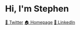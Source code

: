 # Hi, I'm Stephen
[💬 Twitter](https://twitter.com/niedzielski) [🏠 Homepage](https://niedzielski.com) [👔 LinkedIn](https://www.linkedin.com/in/sniedzie)
